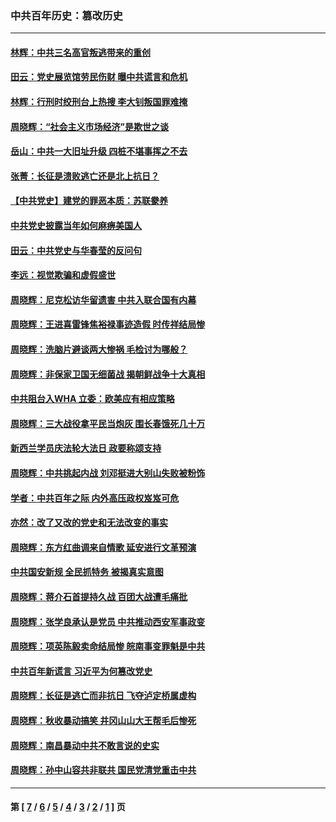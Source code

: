 ### 中共百年历史：篡改历史
---
#### [林辉：中共三名高官叛逃带来的重创](../../pages/nf1176115/n13035206.md) 
#### [田云：党史展览馆劳民伤财 曝中共谎言和危机](../../pages/nf1176115/n13033900.md) 
#### [林辉：行刑时绞刑台上热搜 李大钊叛国罪难掩](../../pages/nf1176115/n13031965.md) 
#### [周晓辉：“社会主义市场经济”是欺世之谈](../../pages/nf1176115/n13024090.md) 
#### [岳山：中共一大旧址升级 四桩不堪事挥之不去](../../pages/nf1176115/n13021697.md) 
#### [张菁：长征是溃败逃亡还是北上抗日？](../../pages/nf1176115/n13020585.md) 
#### [【中共党史】建党的罪恶本质：苏联豢养](../../pages/nf1176115/n13011888.md) 
#### [中共党史披露当年如何麻痹美国人](../../pages/nf1176115/n12966400.md) 
#### [田云：中共党史与华春莹的反问句](../../pages/nf1176115/n12765178.md) 
#### [李远：视觉欺骗和虚假盛世](../../pages/nf1176115/n12993376.md) 
#### [周晓辉：尼克松访华留遗害 中共入联合国有内幕](../../pages/nf1176115/n12991422.md) 
#### [周晓辉：王进喜雷锋焦裕禄事迹造假 时传祥结局惨](../../pages/nf1176115/n12985497.md) 
#### [周晓辉：洗脑片避谈两大惨祸 毛检讨为哪般？](../../pages/nf1176115/n12971285.md) 
#### [周晓辉：非保家卫国无细菌战 揭朝鲜战争十大真相](../../pages/nf1176115/n12954161.md) 
#### [中共阻台入WHA 立委：欧美应有相应策略](../../pages/nf1176115/n12939343.md) 
#### [周晓辉：三大战役拿平民当炮灰 围长春饿死几十万](../../pages/nf1176115/n12934921.md) 
#### [新西兰学员庆法轮大法日 政要称颂支持](../../pages/nf1176115/n12932715.md) 
#### [周晓辉：中共挑起内战 刘邓挺进大别山失败被粉饰](../../pages/nf1176115/n12929004.md) 
#### [学者：中共百年之际 内外高压政权岌岌可危](../../pages/nf1176115/n12925426.md) 
#### [亦然：改了又改的党史和无法改变的事实](../../pages/nf1176115/n12919443.md) 
#### [周晓辉：东方红曲调来自情歌 延安进行文革预演](../../pages/nf1176115/n12914429.md) 
#### [中共国安新规 全民抓特务 被揭真实意图](../../pages/nf1176115/n12911615.md) 
#### [周晓辉：蒋介石首提持久战 百团大战遭毛痛批](../../pages/nf1176115/n12909231.md) 
#### [周晓辉：张学良承认是党员 中共推动西安军事政变](../../pages/nf1176115/n12903066.md) 
#### [周晓辉：项英陈毅卖命结局惨 皖南事变罪魁是中共](../../pages/nf1176115/n12898534.md) 
#### [中共百年新谎言 习近平为何篡改党史](../../pages/nf1176115/n12895950.md) 
#### [周晓辉：长征是逃亡而非抗日 飞夺泸定桥属虚构](../../pages/nf1176115/n12893665.md) 
#### [周晓辉：秋收暴动搞笑 井冈山山大王帮毛后惨死](../../pages/nf1176115/n12875008.md) 
#### [周晓辉：南昌暴动中共不敢言说的史实](../../pages/nf1176115/n12872653.md) 
#### [周晓辉：孙中山容共非联共 国民党清党重击中共](../../pages/nf1176115/n12867724.md) 

---
#### 第 [ [7](./7.md) / [6](./6.md) / [5](./5.md) / [4](./4.md) / [3](./3.md) / [2](./2.md) / [1](./1.md) ] 页
